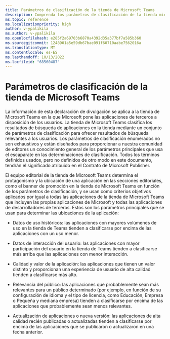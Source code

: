 ```yaml
---
title: Parámetros de clasificación de la tienda de Microsoft Teams
description: Comprenda los parámetros de clasificación de la tienda microsoft Teams, como el uso histórico y los datos de interacción del usuario, la calidad y los valores de la aplicación, la relevancia de la audiencia y la actualización de la aplicación.
ms.topic: reference
ms.localizationpriority: high
author: v-ypalikila
ms.author: v-ypalikila
ms.openlocfilehash: e285f2a69703b6870a4392d35a377bf7a585b360
ms.sourcegitcommit: 1248901a5e59db67bae091f60710aabe7562016a
ms.translationtype: MT
ms.contentlocale: es-ES
ms.lasthandoff: 10/13/2022
ms.locfileid: "68560487"
---
```

# <a name="microsoft-teams-store-ranking-parameters"></a>Parámetros de clasificación de la tienda de Microsoft Teams

La información de esta declaración de divulgación se aplica a la tienda de Microsoft Teams en la que Microsoft pone las aplicaciones de terceros a disposición de los usuarios. La tienda de Microsoft Teams clasifica los resultados de búsqueda de aplicaciones en la tienda mediante un conjunto de parámetros de clasificación para ofrecer resultados de búsqueda relevantes a los usuarios. Los parámetros de clasificación enumerados no son exhaustivos y están diseñados para proporcionar a nuestra comunidad de editores un conocimiento general de los parámetros principales que usa el escaparate en las determinaciones de clasificación. Todos los términos definidos usados, pero no definidos de otro modo en este documento, tendrán el significado atribuido en el Contrato de Microsoft Publisher.

El equipo editorial de la tienda de Microsoft Teams determina el protagonismo y la ubicación de una aplicación en las secciones editoriales, como el banner de promoción en la tienda de Microsoft Teams en función de los parámetros de clasificación, y se usan como criterios objetivos aplicados por igual a todas las aplicaciones de la tienda de Microsoft Teams que incluyen las propias aplicaciones de Microsoft y todas las aplicaciones de desarrolladores de terceros. Estos son los parámetros principales que se usan para determinar las ubicaciones de la aplicación:

* Datos de uso históricos: las aplicaciones con mayores volúmenes de uso en la tienda de Teams tienden a clasificarse por encima de las aplicaciones con un uso menor.

* Datos de interacción del usuario: las aplicaciones con mayor participación del usuario en la tienda de Teams tienden a clasificarse más arriba que las aplicaciones con menor interacción.

* Calidad y valor de la aplicación: las aplicaciones que tienen un valor distinto y proporcionan una experiencia de usuario de alta calidad tienden a clasificarse más alto.

* Relevancia del público: las aplicaciones que probablemente sean más relevantes para un público determinado (por ejemplo, en función de su configuración de idioma y el tipo de licencia, como Educación, Empresa o Pequeña y mediana empresa) tienden a clasificarse por encima de las aplicaciones que probablemente sean menos relevantes.

* Actualización de aplicaciones o nueva versión: las aplicaciones de alta calidad recién publicadas o actualizadas tienden a clasificarse por encima de las aplicaciones que se publicaron o actualizaron en una fecha anterior.
